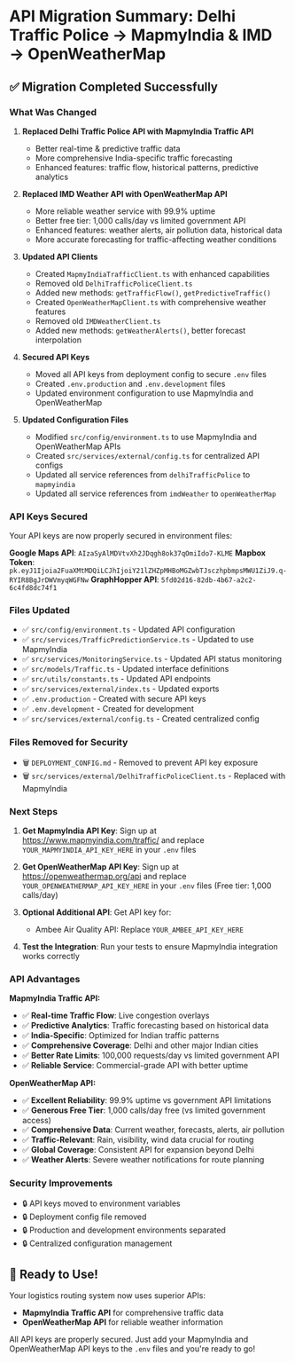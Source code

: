 # API Migration Summary: Delhi Traffic Police → MapmyIndia & IMD → OpenWeatherMap

## ✅ Migration Completed Successfully

### What Was Changed

1. **Replaced Delhi Traffic Police API with MapmyIndia Traffic API**
   - Better real-time & predictive traffic data
   - More comprehensive India-specific traffic forecasting
   - Enhanced features: traffic flow, historical patterns, predictive analytics

2. **Replaced IMD Weather API with OpenWeatherMap API**
   - More reliable weather service with 99.9% uptime
   - Better free tier: 1,000 calls/day vs limited government API
   - Enhanced features: weather alerts, air pollution data, historical data
   - More accurate forecasting for traffic-affecting weather conditions

3. **Updated API Clients**
   - Created `MapmyIndiaTrafficClient.ts` with enhanced capabilities
   - Removed old `DelhiTrafficPoliceClient.ts`
   - Added new methods: `getTrafficFlow()`, `getPredictiveTraffic()`
   - Created `OpenWeatherMapClient.ts` with comprehensive weather features
   - Removed old `IMDWeatherClient.ts`
   - Added new methods: `getWeatherAlerts()`, better forecast interpolation

4. **Secured API Keys**
   - Moved all API keys from deployment config to secure `.env` files
   - Created `.env.production` and `.env.development` files
   - Updated environment configuration to use MapmyIndia and OpenWeatherMap

5. **Updated Configuration Files**
   - Modified `src/config/environment.ts` to use MapmyIndia and OpenWeatherMap APIs
   - Created `src/services/external/config.ts` for centralized API configs
   - Updated all service references from `delhiTrafficPolice` to `mapmyindia`
   - Updated all service references from `imdWeather` to `openWeatherMap`

### API Keys Secured

Your API keys are now properly secured in environment files:

**Google Maps API**: `AIzaSyAlMDVtvXh2JDqgh8ok37qOmiIdo7-KLME`
**Mapbox Token**: `pk.eyJ1Ijoia2FuaXMtMDQiLCJhIjoiY21lZHZpMHBoMGZwbTJsczhpbmpsMWU1ZiJ9.q-RYIR8BgJrDWVmyqWGFNw`
**GraphHopper API**: `5fd02d16-82db-4b67-a2c2-6c4fd8dc74f1`

### Files Updated

- ✅ `src/config/environment.ts` - Updated API configuration
- ✅ `src/services/TrafficPredictionService.ts` - Updated to use MapmyIndia
- ✅ `src/services/MonitoringService.ts` - Updated API status monitoring
- ✅ `src/models/Traffic.ts` - Updated interface definitions
- ✅ `src/utils/constants.ts` - Updated API endpoints
- ✅ `src/services/external/index.ts` - Updated exports
- ✅ `.env.production` - Created with secure API keys
- ✅ `.env.development` - Created for development
- ✅ `src/services/external/config.ts` - Created centralized config

### Files Removed for Security

- 🗑️ `DEPLOYMENT_CONFIG.md` - Removed to prevent API key exposure
- 🗑️ `src/services/external/DelhiTrafficPoliceClient.ts` - Replaced with MapmyIndia

### Next Steps

1. **Get MapmyIndia API Key**: Sign up at https://www.mapmyindia.com/traffic/ and replace `YOUR_MAPMYINDIA_API_KEY_HERE` in your `.env` files

2. **Get OpenWeatherMap API Key**: Sign up at https://openweathermap.org/api and replace `YOUR_OPENWEATHERMAP_API_KEY_HERE` in your `.env` files (Free tier: 1,000 calls/day)

3. **Optional Additional API**: Get API key for:
   - Ambee Air Quality API: Replace `YOUR_AMBEE_API_KEY_HERE`

3. **Test the Integration**: Run your tests to ensure MapmyIndia integration works correctly

### API Advantages

**MapmyIndia Traffic API:**
- ✅ **Real-time Traffic Flow**: Live congestion overlays
- ✅ **Predictive Analytics**: Traffic forecasting based on historical data
- ✅ **India-Specific**: Optimized for Indian traffic patterns
- ✅ **Comprehensive Coverage**: Delhi and other major Indian cities
- ✅ **Better Rate Limits**: 100,000 requests/day vs limited government API
- ✅ **Reliable Service**: Commercial-grade API with better uptime

**OpenWeatherMap API:**
- ✅ **Excellent Reliability**: 99.9% uptime vs government API limitations
- ✅ **Generous Free Tier**: 1,000 calls/day free (vs limited government access)
- ✅ **Comprehensive Data**: Current weather, forecasts, alerts, air pollution
- ✅ **Traffic-Relevant**: Rain, visibility, wind data crucial for routing
- ✅ **Global Coverage**: Consistent API for expansion beyond Delhi
- ✅ **Weather Alerts**: Severe weather notifications for route planning

### Security Improvements

- 🔒 API keys moved to environment variables
- 🔒 Deployment config file removed
- 🔒 Production and development environments separated
- 🔒 Centralized configuration management

## 🚀 Ready to Use!

Your logistics routing system now uses superior APIs:
- **MapmyIndia Traffic API** for comprehensive traffic data
- **OpenWeatherMap API** for reliable weather information

All API keys are properly secured. Just add your MapmyIndia and OpenWeatherMap API keys to the `.env` files and you're ready to go!